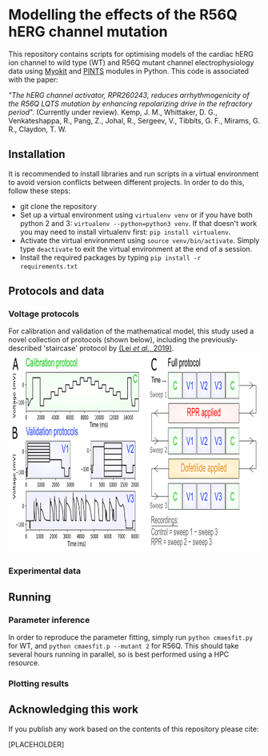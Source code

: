 # Modelling the effects of the R56Q hERG channel mutation

This repository contains scripts for optimising models of the cardiac hERG ion channel to wild type (WT) and R56Q mutant channel electrophysiology data using [Myokit](http://myokit.org) and [PINTS](https://github.com/pints-team/pints) modules in Python.
This code is associated with the paper:

_"The hERG channel activator, RPR260243, reduces arrhythmogenicity of the R56Q LQTS mutation by enhancing repolarizing drive in the refractory period_". (Currently under review). Kemp, J. M., Whittaker, D. G., Venkateshappa, R., Pang, Z., Johal, R., Sergeev, V., Tibbits, G. F., Mirams, G. R., Claydon, T. W.

## Installation

It is recommended to install libraries and run scripts in a virtual environment to avoid version conflicts between different projects. In order to do this, follow these steps:
- git clone the repository
- Set up a virtual environment using `virtualenv venv` or if you have both python 2 and 3: `virtualenv --python=python3 venv`. If that doesn't work you may need to install virtualenv first: `pip install virtualenv`.
- Activate the virtual environment using `source venv/bin/activate`. Simply type `deactivate` to exit the virtual environment at the end of a session.
- Install the required packages by typing `pip install -r requirements.txt`

## Protocols and data

### Voltage protocols

For calibration and validation of the mathematical model, this study used a novel collection of protocols (shown below), including the previously-described 'staircase' protocol by [(Lei _et al._, 2019)](https://www.sciencedirect.com/science/article/pii/S0006349519305971).
<img src="https://github.com/CardiacModelling/R56Q-modelling/blob/main/figures/Paper_figures/full-protocol.png" height="400">

### Experimental data

## Running

### Parameter inference

In order to reproduce the parameter fitting, simply run `python cmaesfit.py` for WT, and `python cmaesfit.p --mutant 2` for R56Q. This should take several hours running in parallel, so is best performed using a HPC resource.

### Plotting results

## Acknowledging this work

If you publish any work based on the contents of this repository please cite:

[PLACEHOLDER]